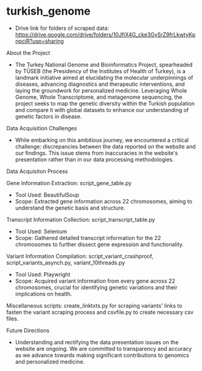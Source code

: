 # turkish_genome

- Drive link for folders of scraped data: https://drive.google.com/drive/folders/10JfiX4G_cke3GySrZ9frLkwtyKpnpciR?usp=sharing

About the Project

-  The Turkey National Genome and Bioinformatics Project, spearheaded by TÜSEB (the Presidency of the Institutes of Health of Turkey), is a landmark initiative aimed at elucidating the molecular underpinnings of diseases, advancing diagnostics and therapeutic interventions, and laying the groundwork for personalized medicine. Leveraging Whole Genome, Whole Transcriptome, and metagenome sequencing, the project seeks to map the genetic diversity within the Turkish population and compare it with global datasets to enhance our understanding of genetic factors in disease.


Data Acquisition Challenges
-  While embarking on this ambitious journey, we encountered a critical challenge: discrepancies between the data reported on the website and our findings. This issue stems from inaccuracies in the website's presentation rather than in our data processing methodologies. 

Data Acquisiton Process

Gene Information Extraction: script_gene_table.py
-	Tool Used: BeautifulSoup
-	Scope: Extracted gene information across 22 chromosomes, aiming to understand the genetic basis and structure.

Transcript Information Collection: script_transcript_table.py
-	Tool Used: Selenium
-	Scope: Gathered detailed transcript information for the 22 chromosomes to further dissect gene expression and functionality.

Variant Information Compilation: script_variant_crashproof, script_variants_asynch.py, variant_10threads.py
-	Tool Used: Playwright
-	Scope: Acquired variant information from every gene across 22 chromosomes, crucial for identifying genetic variations and their implications on health.

Miscellaneous scripts: create_linktxts.py for scraping variants' links to fasten the variant scraping process and csvfile.py to create necessary csv files.

Future Directions
-  Understanding and rectifying the data presentation issues on the website are ongoing. We are committed to transparency and accuracy as we advance towards making significant contributions to genomics and personalized medicine.
